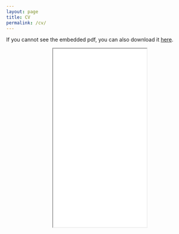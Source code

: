 ```yaml
---
layout: page
title: CV
permalink: /cv/
---
```


 If you cannot see the embedded pdf, you can also download it <a href="/nicolasghio.github.io/files/Resume-11.pdf" target = "blank"> here</a>.
<p align="center">
<iframe src="/nicolasghio.github.io/files/Resume-11.pdf" width="50%" height="480em">


